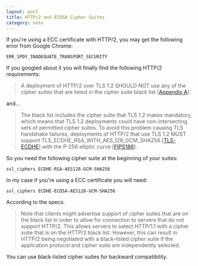 ```yaml
---
layout: post
title: HTTP/2 and ECDSA Cipher Suites
category: note
---
```


If you're using a ECC certificate with HTTP/2, you may get the following error from Google Chrome:

```
ERR_SPDY_INADEQUATE_TRANSPORT_SECURITY
```

If you googled about it you will finally find the following HTTP/2 requirements:

> A deployment of HTTP/2 over TLS 1.2 SHOULD NOT use any of the cipher suites that are listed in the cipher suite black list ([Appendix A](https://http2.github.io/http2-spec/#BadCipherSuites)).

and…

> The black list includes the cipher suite that TLS 1.2 makes mandatory, which means that TLS 1.2 deployments could have non-intersecting sets of permitted cipher suites. To avoid this problem causing TLS handshake failures, deployments of HTTP/2 that use TLS 1.2 MUST support TLS_ECDHE_RSA_WITH_AES_128_GCM_SHA256 [[TLS-ECDHE](https://http2.github.io/http2-spec/#TLS-ECDHE)] with the P-256 elliptic curve [[FIPS186](https://http2.github.io/http2-spec/#FIPS186)].

So you need the following cipher suite at the beginning of your suites:

```nginx
ssl_ciphers ECDHE-RSA-AES128-GCM-SHA256
```

In my case if you're using a ECC certificate you will need:

```nginx
ssl_ciphers ECDHE-ECDSA-AES128-GCM-SHA256
```

According to the specs:

> Note that clients might advertise support of cipher suites that are on the black list in order to allow for connection to servers that do not support HTTP/2. This allows servers to select HTTP/1.1 with a cipher suite that is on the HTTP/2 black list. However, this can result in HTTP/2 being negotiated with a black-listed cipher suite if the application protocol and cipher suite are independently selected.

You can use black-listed cipher suites for backward compatibility.
